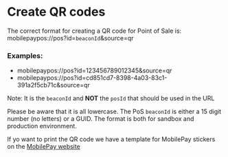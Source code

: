 # <a name="create_qr_codes"></a>Create QR codes

The correct format for creating a QR code for Point of Sale is: mobilepaypos://pos?id=``beaconId``&source=qr 
### Examples: 
- mobilepaypos://pos?id=123456789012345&source=qr 
- mobilepaypos://pos?id=cd851cd7-8398-4a03-83c1-391a2f5cb71c&source=qr

Note: It is the ``beaconId`` and <b>NOT</b> the ``posId`` that should be used in the URL
  
Please be aware that it is all lowercase. The PoS ``beaconId`` is either a 15 digit number (no letters) or a GUID.
The format is both for sandbox and production environment.  

If yo want to print the QR code we have a template for MobilePay stickers on the [MobilePay website](https://mobilepay.dk/materialebank/marketingmateriale/skilte/skiltning-til-pos)
